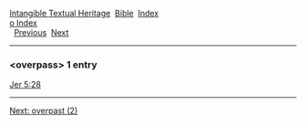 [Intangible Textual Heritage](../../index)  [Bible](../index) 
[Index](index)   
[o Index](_o_)  
  [Previous](c08147)  [Next](c08149) 

------------------------------------------------------------------------

### &lt;overpass&gt; 1 entry

[Jer 5:28](../kjv/jer005.htm#028)  

------------------------------------------------------------------------

[Next: overpast (2)](c08149)
